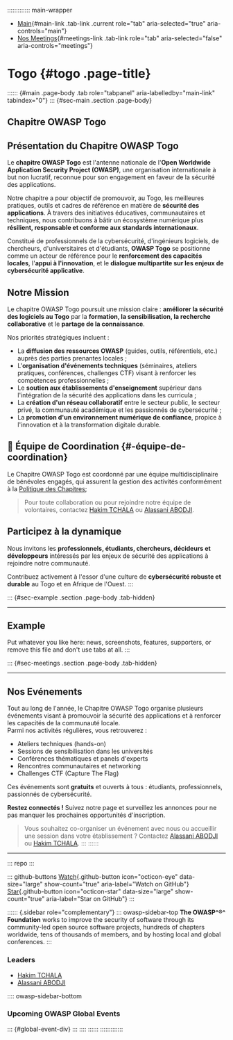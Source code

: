 ::::::::::::: main-wrapper
- [Main](#div-main){#main-link .tab-link .current role="tab"
  aria-selected="true" aria-controls="main"}
- [Nos Meetings](#div-meetings){#meetings-link .tab-link role="tab"
  aria-selected="false" aria-controls="meetings"}

# Togo {#togo .page-title}

:::::: {#main .page-body .tab role="tabpanel" aria-labelledby="main-link" tabindex="0"}
::: {#sec-main .section .page-body}
## Chapitre OWASP Togo

## Présentation du Chapitre OWASP Togo

Le **chapitre OWASP Togo** est l'antenne nationale de l'**Open Worldwide
Application Security Project (OWASP)**, une organisation internationale
à but non lucratif, reconnue pour son engagement en faveur de la
sécurité des applications.

Notre chapitre a pour objectif de promouvoir, au Togo, les meilleures
pratiques, outils et cadres de référence en matière de **sécurité des
applications**. À travers des initiatives éducatives, communautaires et
techniques, nous contribuons à bâtir un écosystème numérique plus
**résilient, responsable et conforme aux standards internationaux**.

Constitué de professionnels de la cybersécurité, d'ingénieurs logiciels,
de chercheurs, d'universitaires et d'étudiants, **OWASP Togo** se
positionne comme un acteur de référence pour le **renforcement des
capacités locales**, l'**appui à l'innovation**, et le **dialogue
multipartite sur les enjeux de cybersécurité applicative**.

## Notre Mission

Le chapitre OWASP Togo poursuit une mission claire : **améliorer la
sécurité des logiciels au Togo** par la **formation, la sensibilisation,
la recherche collaborative** et le **partage de la connaissance**.

Nos priorités stratégiques incluent :

- La **diffusion des ressources OWASP** (guides, outils, référentiels,
  etc.) auprès des parties prenantes locales ;
- L'**organisation d'événements techniques** (séminaires, ateliers
  pratiques, conférences, challenges CTF) visant à renforcer les
  compétences professionnelles ;
- Le **soutien aux établissements d'enseignement** supérieur dans
  l'intégration de la sécurité des applications dans les curricula ;
- La **création d'un réseau collaboratif** entre le secteur public, le
  secteur privé, la communauté académique et les passionnés de
  cybersécurité ;
- La **promotion d'un environnement numérique de confiance**, propice à
  l'innovation et à la transformation digitale durable.

## 👥 Équipe de Coordination {#-équipe-de-coordination}

Le Chapitre OWASP Togo est coordonné par une équipe multidisciplinaire
de bénévoles engagés, qui assurent la gestion des activités conformément
à la [Politique des Chapitres](../www-policy/index.html);

> Pour toute collaboration ou pour rejoindre notre équipe de
> volontaires, contactez [Hakim
> TCHALA](../cdn-cgi/l/email-protection.html#2a424b414347045e49424b464b6a455d4b595a0445584d)
> ou [Alassani
> ABODJI](../cdn-cgi/l/email-protection.html#27464b46545446494e09464548434d4e67485046545709485540).

## Participez à la dynamique

Nous invitons les **professionnels, étudiants, chercheurs, décideurs et
développeurs** intéressés par les enjeux de sécurité des applications à
rejoindre notre communauté.

Contribuez activement à l'essor d'une culture de **cybersécurité robuste
et durable** au Togo et en Afrique de l'Ouest.
:::

::: {#sec-example .section .page-body .tab-hidden}

------------------------------------------------------------------------

## Example

Put whatever you like here: news, screenshots, features, supporters, or
remove this file and don't use tabs at all.
:::

::: {#sec-meetings .section .page-body .tab-hidden}

------------------------------------------------------------------------

## Nos Evénements

Tout au long de l'année, le Chapitre OWASP Togo organise plusieurs
événements visant à promouvoir la sécurité des applications et à
renforcer les capacités de la communauté locale.\
Parmi nos activités régulières, vous retrouverez :

- Ateliers techniques (hands-on)
- Sessions de sensibilisation dans les universités
- Conférences thématiques et panels d'experts
- Rencontres communautaires et networking
- Challenges CTF (Capture The Flag)

Ces événements sont **gratuits** et ouverts à tous : étudiants,
professionnels, passionnés de cybersécurité.

**Restez connectés !** Suivez notre page et surveillez les annonces pour
ne pas manquer les prochaines opportunités d'inscription.

> Vous souhaitez co-organiser un événement avec nous ou accueillir une
> session dans votre établissement ? Contactez [Alassani
> ABODJI](../cdn-cgi/l/email-protection.html#e1808d809292808f88cf80838e858b88a18e96809291cf8e9386)
> ou [Hakim
> TCHALA](../cdn-cgi/l/email-protection.html#deb6bfb5b7b3f0aabdb6bfb2bf9eb1a9bfadaef0b1acb9).
:::
::::::

------------------------------------------------------------------------

::: repo
:::

::: github-buttons
[Watch](https://github.com/owasp/www-chapter-lome/subscription){.github-button
icon="octicon-eye" data-size="large" show-count="true"
aria-label="Watch on GitHub"}
[Star](https://github.com/owasp/www-chapter-lome){.github-button
icon="octicon-star" data-size="large" show-count="true"
aria-label="Star on GitHub"}
:::

:::::: {.sidebar role="complementary"}
::: owasp-sidebar-top
**The OWASP^®^ Foundation** works to improve the security of software
through its community-led open source software projects, hundreds of
chapters worldwide, tens of thousands of members, and by hosting local
and global conferences.
:::

### Leaders

- [Hakim
  TCHALA](../cdn-cgi/l/email-protection.html#89e1e8e2e0e4a7fdeae1e8e5e8c9e6fee8faf9a7e6fbee)
- [Alassani
  ABODJI](../cdn-cgi/l/email-protection.html#07666b66747466696e29666568636d6e47687066747729687560)

:::: owasp-sidebar-bottom
### Upcoming OWASP Global Events

::: {#global-event-div}
:::
::::
::::::
:::::::::::::

